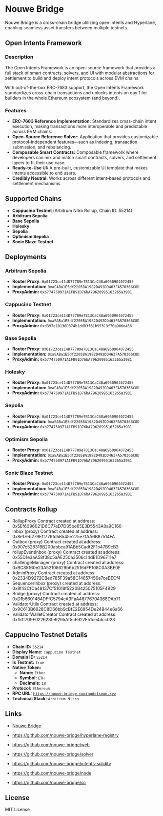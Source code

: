 # Nouwe Bridge

Nouwe Bridge is a cross-chain bridge utilizing open intents and Hyperlane, enabling seamless asset transfers between multiple testnets.

## Open Intents Framework

### Description
The Open Intents Framework is an open-source framework that provides a full stack of smart contracts, solvers, and UI with modular abstractions for settlement to build and deploy intent protocols across EVM chains.

With out-of-the-box ERC-7683 support, the Open Intents Framework standardizes cross-chain transactions and unlocks intents on day 1 for builders in the whole Ethereum ecosystem (and beyond).

### Features
- **ERC-7683 Reference Implementation:** Standardizes cross-chain intent execution, making transactions more interoperable and predictable across EVM chains.
- **Open-Source Reference Solver:** Application that provides customizable protocol-independent features—such as indexing, transaction submission, and rebalancing.
- **Composable Smart Contracts:** Composable framework where developers can mix and match smart contracts, solvers, and settlement layers to fit their use case.
- **Ready-to-Use UI:** A pre-built, customizable UI template that makes intents accessible to end users.
- **Credibly Neutral:** Works across different intent-based protocols and settlement mechanisms.

## Supported Chains
- **Cappucino Testnet** (Arbitrum Nitro Rollup, Chain ID: 55214)
- **Arbitrum Sepolia**
- **Base Sepolia**
- **Holesky**
- **Sepolia**
- **Optimism Sepolia**
- **Sonic Blaze Testnet**

## Deployments

### Arbitrum Sepolia
- **Router Proxy:** `0x01723ce114D77789e7B13CaC48a6960904072455`
- **Implementation:** `0xaEABa1E5df2205BA1982D492DD463FA570366C8D`
- **ProxyAdmin:** `0xb774750971A1FB91D76bA79620995163265a39B1`

### Cappucino Testnet
- **Router Proxy:** `0x01723ce114D77789e7B13CaC48a6960904072455`
- **Implementation:** `0xaEABa1E5df2205BA1982D492DD463FA570366C8D`
- **ProxyAdmin:** `0xd397e18138D374b1ddD3f61b953C8f70a986e436`

### Base Sepolia
- **Router Proxy:** `0x01723ce114D77789e7B13CaC48a6960904072455`
- **Implementation:** `0xaEABa1E5df2205BA1982D492DD463FA570366C8D`
- **ProxyAdmin:** `0xb774750971A1FB91D76bA79620995163265a39B1`

### Holesky
- **Router Proxy:** `0x01723ce114D77789e7B13CaC48a6960904072455`
- **Implementation:** `0xaEABa1E5df2205BA1982D492DD463FA570366C8D`
- **ProxyAdmin:** `0xb774750971A1FB91D76bA79620995163265a39B1`

### Sepolia
- **Router Proxy:** `0x01723ce114D77789e7B13CaC48a6960904072455`
- **Implementation:** `0xaEABa1E5df2205BA1982D492DD463FA570366C8D`
- **ProxyAdmin:** `0xb774750971A1FB91D76bA79620995163265a39B1`

### Optimism Sepolia
- **Router Proxy:** `0x01723ce114D77789e7B13CaC48a6960904072455`
- **Implementation:** `0xaEABa1E5df2205BA1982D492DD463FA570366C8D`
- **ProxyAdmin:** `0xb774750971A1FB91D76bA79620995163265a39B1`

### Sonic Blaze Testnet
- **Router Proxy:** `0x01723ce114D77789e7B13CaC48a6960904072455`
- **Implementation:** `0xaEABa1E5df2205BA1982D492DD463FA570366C8D`
- **ProxyAdmin:** `0xb774750971A1FB91D76bA79620995163265a39B1`

## Contracts Rollup

- RollupProxy Contract created at address: 0x5Ef6096021D6C77eD7D35be65E3D5543A0a9C160
- Inbox (proxy) Contract created at address: 0x8e17eb279E1f776fd5B545e275e71AA6B87514FA
- Outbox (proxy) Contract created at address: 0x907c52831BB200abbca91ABb5Cadf2F1b47B9cB3
- rollupEventInbox (proxy) Contract created at address: 0x55D1e3aA58f38c5aAE250a3506c14dE1D96711e7
- challengeManager (proxy) Contract created at address: 0xBC85160e23A52108629b6b2516dFF108C0A3BE0E
- AdminProxy Contract created at address: 0x2334D9272CBed785F39a58C14857456e7ceBECf4
- SequencerInbox (proxy) created at address: 0x8f42CfCa48137Cf51018f5220B425075105F4B29
- Bridge (proxy) Contract created at address: 0xD1b6601484DFfC5794cA3FaA48776704368DAb71
- ValidatorUtils Contract created at address: 0x9C613B6928C8D66bb9cBfE2E6854De24B44e6a66
- ValidatorWalletCreator Contract created at address: 0xf51f709F022623fe9295Af5cE927F51ce4dcc023

## Cappucino Testnet Details
- **Chain ID:** `55214`
- **Display Name:** `Cappucino Testnet`
- **Domain ID:** `55214`
- **Is Testnet:** `true`
- **Native Token:**
  - **Name:** `Ether`
  - **Symbol:** `ETH`
  - **Decimals:** `18`
- **Protocol:** `Ethereum`
- **RPC URL:** [`https://nouwe-bridge.comingdotsoon.xyz`](https://nouwe-bridge.comingdotsoon.xyz)
- **Technical Stack:** `Arbitrum Nitro`

## Links

- [Nouwe Bridge](https://nouwe-bridge.vercel.app/)

- https://github.com/nouwe-bridge/hyperlane-registry

- https://github.com/nouwe-bridge/web

- https://github.com/nouwe-bridge/solver

- https://github.com/nouwe-bridge/intents-solidity

- https://github.com/nouwe-bridge/node

- https://github.com/nouwe-bridge/sc

## License
MIT License

